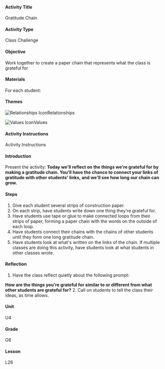 #### Activity Title
Gratitude Chain
#### Activity Type
Class Challenge
#### Objective
Work together to create a paper chain that represents what the class is grateful for
#### Materials
For each student:
#### Themes
![Relationships Icon](http://v5cmservice.secondstep.org/MS3TP_IMAGES/SKILLS/SKILLS_SMALL_IMAGES/relationships-sm.png)Relationships
 
![Values Icon](http://v5cmservice.secondstep.org/MS3TP_IMAGES/SKILLS/SKILLS_SMALL_IMAGES/values-sm.png)Values
 

#### Activity Instructions
Activity Instructions
#### Introduction
Present the activity: **Today we'll reflect on the things we're grateful for by making a gratitude chain. You'll have the chance to connect your links of gratitude with other students' links, and we'll see how long our chain can grow.**
#### Steps
1. Give each student several strips of construction paper.
2. On each strip, have students write down one thing they're grateful for.
3. Have students use tape or glue to make connected loops from their strips of paper, forming a paper chain with the words on the outside of each loop.
4. Have students connect their chains with the chains of other students until they form one long gratitude chain.
5. Have students look at what's written on the links of the chain. If multiple classes are doing this activity, have students look at what students in other classes wrote.

#### Reflection
1. Have the class reflect quietly about the following prompt:

**How are the things you're grateful for similar to or different from what other students are grateful for?**
2. Call on students to tell the class their ideas, as time allows.

#### Unit
U4
#### Grade
G6
#### Lesson
L26
